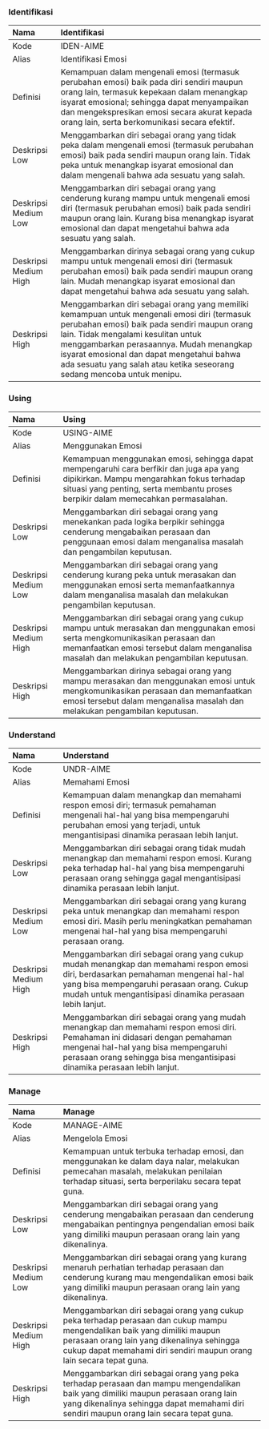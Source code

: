 ### Identifikasi

Nama | Identifikasi
:----|:----
Kode | IDEN-AIME
Alias | Identifikasi Emosi
Definisi | Kemampuan dalam mengenali emosi (termasuk perubahan emosi) baik pada diri sendiri maupun orang lain, termasuk kepekaan dalam menangkap isyarat emosional; sehingga dapat menyampaikan dan mengekspresikan emosi secara akurat kepada orang lain, serta berkomunikasi secara efektif.
Deskripsi Low | Menggambarkan diri sebagai orang yang tidak peka dalam mengenali emosi (termasuk perubahan emosi) baik pada sendiri maupun orang lain. Tidak peka untuk menangkap isyarat emosional dan dalam mengenali bahwa ada sesuatu yang salah.
Deskripsi Medium Low | Menggambarkan diri sebagai orang yang cenderung kurang mampu untuk mengenali emosi diri (termasuk perubahan emosi) baik pada sendiri maupun orang lain. Kurang bisa menangkap isyarat emosional dan dapat mengetahui bahwa ada sesuatu yang salah.
Deskripsi Medium High | Menggambarkan dirinya sebagai orang yang cukup mampu untuk mengenali emosi diri (termasuk perubahan emosi) baik pada sendiri maupun orang lain. Mudah menangkap isyarat emosional dan dapat mengetahui bahwa ada sesuatu yang salah.
Deskripsi High | Menggambarkan diri sebagai orang yang memiliki kemampuan untuk mengenali emosi diri (termasuk perubahan emosi) baik pada sendiri maupun orang lain. Tidak mengalami kesulitan untuk menggambarkan perasaannya. Mudah menangkap isyarat emosional dan dapat mengetahui bahwa ada sesuatu yang salah atau ketika seseorang sedang mencoba untuk menipu.

### Using

Nama  | Using
:-----|:----
Kode  | USING-AIME
Alias | Menggunakan Emosi
Definisi | Kemampuan menggunakan emosi, sehingga dapat mempengaruhi cara berfikir dan juga apa yang dipikirkan. Mampu mengarahkan fokus terhadap situasi yang penting, serta membantu proses berpikir dalam memecahkan permasalahan.
Deskripsi Low | Menggambarkan diri sebagai orang yang menekankan pada logika berpikir sehingga cenderung mengabaikan perasaan dan penggunaan emosi dalam menganalisa masalah dan pengambilan keputusan.
Deskripsi Medium Low | Menggambarkan diri sebagai orang yang cenderung kurang peka untuk merasakan dan menggunakan emosi serta memanfaatkannya dalam menganalisa masalah dan melakukan pengambilan keputusan.
Deskripsi Medium High | Menggambarkan diri sebagai orang yang cukup mampu untuk merasakan dan menggunakan emosi serta mengkomunikasikan perasaan dan memanfaatkan emosi tersebut dalam menganalisa masalah dan melakukan pengambilan keputusan.
Deskripsi High | Menggambarkan dirinya sebagai orang yang mampu merasakan dan menggunakan emosi untuk mengkomunikasikan perasaan dan memanfaatkan emosi tersebut dalam menganalisa masalah dan melakukan pengambilan keputusan.

### Understand

Nama  | Understand
:-----|:----
Kode  | UNDR-AIME
Alias | Memahami Emosi
Definisi | Kemampuan dalam menangkap dan memahami respon emosi diri; termasuk pemahaman mengenali hal-hal yang bisa mempengaruhi perubahan emosi yang terjadi, untuk mengantisipasi dinamika perasaan lebih lanjut.
Deskripsi Low | Menggambarkan diri sebagai orang tidak mudah menangkap dan memahami respon emosi. Kurang peka terhadap hal-hal yang bisa mempengaruhi perasaan orang sehingga gagal mengantisipasi dinamika perasaan lebih lanjut.
Deskripsi Medium Low | Menggambarkan diri sebagai orang yang kurang peka untuk menangkap dan memahami respon emosi diri. Masih perlu meningkatkan pemahaman mengenai hal-hal yang bisa mempengaruhi perasaan orang.
Deskripsi Medium High | Menggambarkan diri sebagai orang yang cukup mudah menangkap dan memahami respon emosi diri, berdasarkan pemahaman mengenai hal-hal yang bisa mempengaruhi perasaan orang. Cukup mudah untuk mengantisipasi dinamika perasaan lebih lanjut.
Deskripsi High | Menggambarkan diri sebagai orang yang mudah menangkap dan memahami respon emosi diri. Pemahaman ini didasari dengan pemahaman mengenai hal-hal yang bisa mempengaruhi perasaan orang sehingga bisa mengantisipasi dinamika perasaan lebih lanjut.

### Manage

Nama  | Manage
:-----|:----
Kode  | MANAGE-AIME
Alias | Mengelola Emosi
Definisi | Kemampuan untuk terbuka terhadap emosi, dan menggunakan ke dalam daya nalar, melakukan pemecahan masalah, melakukan penilaian terhadap situasi, serta berperilaku secara tepat guna.
Deskripsi Low | Menggambarkan diri sebagai orang yang cenderung mengabaikan perasaan dan cenderung mengabaikan pentingnya pengendalian emosi baik yang dimiliki maupun perasaan orang lain yang dikenalinya.
Deskripsi Medium Low | Menggambarkan diri sebagai orang yang kurang menaruh perhatian terhadap perasaan dan cenderung kurang mau mengendalikan emosi baik yang dimiliki maupun perasaan orang lain yang dikenalinya.
Deskripsi Medium High | Menggambarkan diri sebagai orang yang cukup peka terhadap perasaan dan cukup mampu mengendalikan baik yang dimiliki maupun perasaan orang lain yang dikenalinya sehingga cukup dapat memahami diri sendiri maupun orang lain secara tepat guna.
Deskripsi High | Menggambarkan diri sebagai orang yang peka terhadap perasaan dan mampu mengendalikan baik yang dimiliki maupun perasaan orang lain yang dikenalinya sehingga dapat memahami diri sendiri maupun orang lain secara tepat guna.
